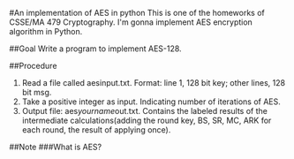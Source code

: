 #An implementation of AES in python
This is one of the homeworks of CSSE/MA 479 Cryptography. I'm gonna implement AES encryption algorithm in Python.

##Goal
Write a program to implement AES-128.

##Procedure
1. Read a file called aesinput.txt. Format: line 1, 128 bit key; other lines, 128 bit msg. 
2. Take a positive integer as input. Indicating number of iterations of AES.
3. Output file: aes*yourname*out.txt. Contains the labeled results of the intermediate calculations(adding the round key, BS, SR, MC, ARK for each round, the result of applying once).

##Note
###What is AES?

